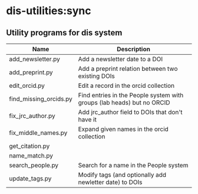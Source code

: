 # dis-utilities:sync

## Utility programs for dis system

| Name                   | Description                                                            |
| ---------------------- | ---------------------------------------------------------------------- |
| add_newsletter.py      | Add a newsletter date to a DOI                                         |
| add_preprint.py        | Add a preprint relation between two existing DOIs                      |
| edit_orcid.py          | Edit a record in the orcid collection                                  |
| find_missing_orcids.py | Find entries in the People system with groups (lab heads) but no ORCID |
| fix_jrc_author.py      | Add jrc_author field to DOIs that don't have it                        |
| fix_middle_names.py    | Expand given names in the orcid collection                             |
| get_citation.py        |                                                                        |
| name_match.py          |                                                                        |
| search_people.py       | Search for a name in the People system                                 |
| update_tags.py         | Modify tags (and optionally add newletter date) to DOIs                |
